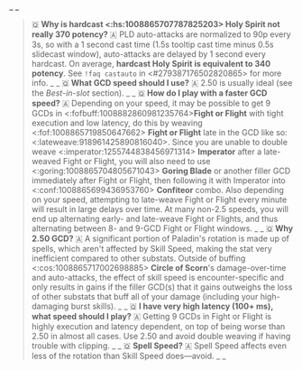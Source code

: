_ _
> 🇶 **Why is hardcast <:hs:1008865707787825203> Holy Spirit not really 370 potency?**
> 🇦 PLD auto-attacks are normalized to 90p every 3s, so with a 1 second cast time (1.5s tooltip cast time minus 0.5s slidecast window), auto-attacks are delayed by 1 second every hardcast. On average, **hardcast Holy Spirit is equivalent to 340 potency**. See `!faq castauto` in <#279387176502820865> for more info.
_ _
> 🇶 **What GCD speed should I use?**
> 🇦 2.50 is usually ideal (see the *Best-in-slot* section).
_ _
> 🇶 **How do I play with a faster GCD speed?**
> 🇦 Depending on your speed, it may be possible to get 9 GCDs in <:fofbuff:1008882860981235764>**Fight or Flight** with tight execution and low latency, do this by weaving <:fof:1008865719850647662> **Fight or Flight** late in the GCD like so: <:lateweave:918961425890816040>. Since you are unable to double weave <:imperator:1255744838456971314> **Imperator** after a late-weaved Fight or Flight, you will also need to use <:goring:1008865704805671043> **Goring Blade** or another filler GCD immediately after Fight or Flight, then following it with Imperator into <:conf:1008865699436953760> **Confiteor** combo. Also depending on your speed, attempting to late-weave Fight or Flight every minute will result in large delays over time. At many non-2.5 speeds, you will end up alternating early- and late-weave Fight or Flights, and thus alternating between 8- and 9-GCD Fight or Flight windows.
_ _
> 🇶 **Why 2.50 GCD?**
> 🇦 A significant portion of Paladin's rotation is made up of spells, which aren't affected by Skill Speed, making the stat very inefficient compared to other substats. Outside of buffing <:cos:1008865717002698885> **Circle of Scorn**'s damage-over-time and auto-attacks, the effect of skill speed is encounter-specific and only results in gains if the filler GCD(s) that it gains outweighs the loss of other substats that buff all of your damage (including your high-damaging burst skills).
_ _
> 🇶 **I have very high latency (100+ ms), what speed should I play?**
> 🇦 Getting 9 GCDs in Fight or Flight is highly execution and latency dependent, on top of being worse than 2.50 in almost all cases. Use 2.50 and avoid double weaving if having trouble with clipping.
_ _
> 🇶 **Spell Speed?**
> 🇦 Spell Speed affects even less of the rotation than Skill Speed does—avoid.
_ _